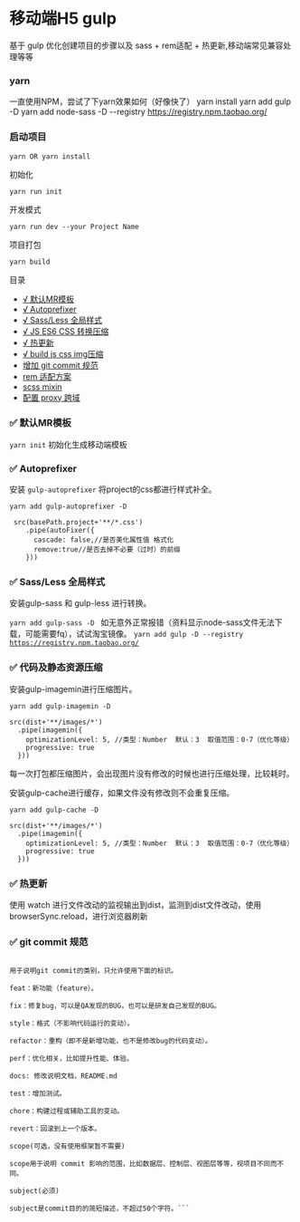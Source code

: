 # 移动端H5 gulp

基于 gulp 优化创建项目的步骤以及 sass + rem适配 + 热更新,移动端常见兼容处理等等

### yarn

一直使用NPM，尝试了下yarn效果如何（好像快了） 
yarn install 
yarn add gulp -D 
yarn add node-sass -D --registry https://registry.npm.taobao.org/

### 启动项目

```
yarn OR yarn install 

```
初始化
```
yarn run init

```

开发模式
```
yarn run dev --your Project Name
```


项目打包
```
yarn build
```

<!-- √ -->
目录
- [ √ 默认MR模板](#template)
- [ √ Autoprefixer](#autoprefixer)
- [ √ Sass/Less 全局样式](#sassLess)
- [ √ JS ES6 CSS 转换压缩](#mini)
- [ √ 热更新 ](#hotUpdate)
- [ √ build js css img压缩](#)
- [ 增加 git commit 规范 ](#commit)
- [ rem 适配方案](#)
- [ scss mixin](#)
- [ 配置 proxy 跨域](#)
<!-- - [ 添加 IE 兼容 ](#ie) -->
<!-- ### <span id="template">✅ 默认MR模板 </span> -->
<!-- - [√ 添加 IE 兼容 ](#ie) -->
<!-- - [√ Eslint+Pettier 统一开发规范 ](#pettier) -->


### <span id="template">✅ 默认MR模板 </span>

<code>yarn init</code> 初始化生成移动端模板

<!-- 模板目录结构 -->
<!-- ```
├── template
│   ├── css
│   │   ├── index.scss               
│   │   ├── mixin.scss               # 全局mixin
│   │   └── common.scss           # 全局通用样式
│   ├── js
│   │   ├── index.js               
│   │   └── utils.js               
│   ├── index.html           
``` -->

### <span id="autoprefixer">✅ Autoprefixer </span>
 
安装 <code>gulp-autoprefixer</code> 将project的css都进行样式补全。

<code>yarn add gulp-autoprefixer -D</code> 

```
 src(basePath.project+'**/*.css')
    .pipe(autoFixer({
      cascade: false,//是否美化属性值 格式化
      remove:true//是否去掉不必要（过时）的前缀
    }))  
```

### <span id="sassLess">✅ Sass/Less 全局样式 </span>

安装gulp-sass 和 gulp-less 进行转换。

<code>yarn add gulp-sass -D </code> 如无意外正常报错（资料显示node-sass文件无法下载，可能需要fq），试试淘宝镜像。
<code>yarn add gulp -D --registry https://registry.npm.taobao.org/</code>

### <span id="mini">✅ 代码及静态资源压缩 </span>

安装gulp-imagemin进行压缩图片。

<code>yarn add gulp-imagemin -D </code> 

```
src(dist+'**/images/*')  
  .pipe(imagemin({
    optimizationLevel: 5, //类型：Number  默认：3  取值范围：0-7（优化等级）
    progressive: true
  }))
```

每一次打包都压缩图片，会出现图片没有修改的时候也进行压缩处理，比较耗时。

安装gulp-cache进行缓存，如果文件没有修改则不会重复压缩。

<code>yarn add gulp-cache -D </code> 

```
src(dist+'**/images/*')  
  .pipe(imagemin({
    optimizationLevel: 5, //类型：Number  默认：3  取值范围：0-7（优化等级）
    progressive: true
  }))
```

### <span id="hotUpdate">✅ 热更新 </span>

使用 watch 进行文件改动的监视输出到dist，监测到dist文件改动，使用browserSync.reload，进行浏览器刷新

### <span id="commit">✅ git commit 规范 </span>
```type(必须)

用于说明git commit的类别，只允许使用下面的标识。

feat：新功能（feature）。

fix：修复bug，可以是QA发现的BUG，也可以是研发自己发现的BUG。

style：格式（不影响代码运行的变动）。

refactor：重构（即不是新增功能，也不是修改bug的代码变动）。

perf：优化相关，比如提升性能、体验。

docs: 修改说明文档，README.md

test：增加测试。

chore：构建过程或辅助工具的变动。

revert：回滚到上一个版本。

scope(可选，没有使用框架暂不需要)

scope用于说明 commit 影响的范围，比如数据层、控制层、视图层等等，视项目不同而不同。

subject(必须)

subject是commit目的的简短描述，不超过50个字符。```